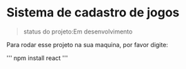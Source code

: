 <h1>Sistema de cadastro de jogos</h1>

>status do projeto:Em desenvolvimento

Para rodar esse projeto na sua maquina, por favor digite:

'''
npm install react
'''
